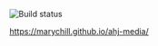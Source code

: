 ![Build status](https://ci.appveyor.com/api/projects/status/b8ukgx1acrvbhg35/branch/master?svg=true)

https://marychill.github.io/ahj-media/